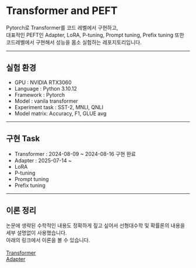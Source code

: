 # Transformer and PEFT

Pytorch로 Transformer를 코드 레벨에서 구현하고,   
대표적인 PEFT인 Adapter, LoRA, P-tuning, Prompt tuning, Prefix tuning 또한 코드레벨에서 구현해서 성능을 몸소 실험하는 레포지토리입니다.

---

## 실험 환경

- GPU : NVIDIA RTX3060
- Language : Python 3.10.12
- Framework : Pytorch
- Model : vanila transformer
- Experiment task : SST-2, MNLI, QNLI
- Model matrix: Accuracy, F1, GLUE avg

---

## 구현 Task

- Transformer : 2024-08-09 ~ 2024-08-16 구현 완료
- Adapter : 2025-07-14 ~ 
- LoRA
- P-tuning
- Prompt tuning
- Prefix tuning

---

## 이론 정리

논문에 생략된 수학적인 내용도 정확하게 짚고 싶어서 선형대수학 및 확률론의 내용을 세부 설명없이 사용했습니다.  
아래의 링크에서 이론을 볼 수 있습니다.  
</br>
[Transformer](./Transformer/README.md)  
[Adapter](./Adapter/README.md)

